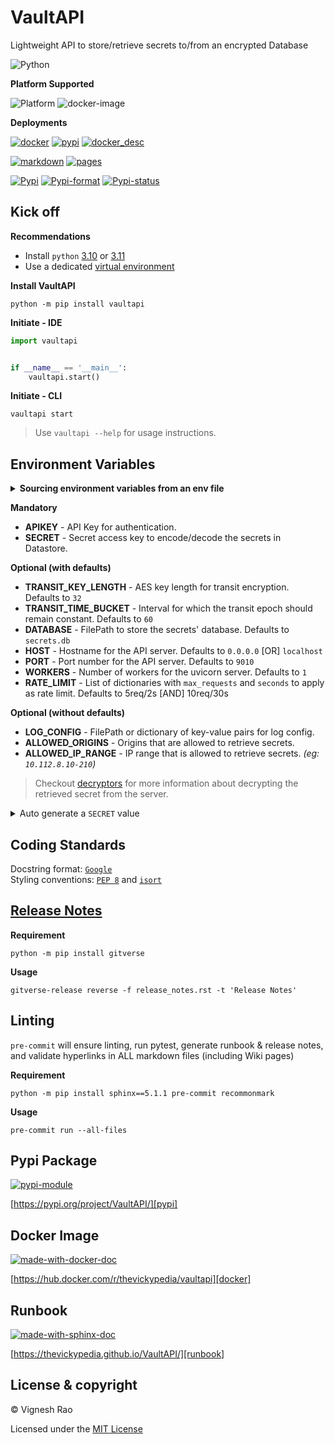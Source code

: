 # VaultAPI
Lightweight API to store/retrieve secrets to/from an encrypted Database

![Python][label-pyversion]

**Platform Supported**

![Platform][label-platform]
![docker-image][image-size]

**Deployments**

[![docker][label-docker-build]][gha_docker]
[![pypi][label-actions-pypi]][gha_pypi]
[![docker_desc][label-docker-desc]][gha_docker_desc]

[![markdown][label-actions-markdown]][gha_md_valid]
[![pages][label-actions-pages]][gha_pages]

[![Pypi][label-pypi]][pypi]
[![Pypi-format][label-pypi-format]][pypi-files]
[![Pypi-status][label-pypi-status]][pypi]

## Kick off

**Recommendations**

- Install `python` [3.10] or [3.11]
- Use a dedicated [virtual environment]

**Install VaultAPI**
```shell
python -m pip install vaultapi
```

**Initiate - IDE**
```python
import vaultapi


if __name__ == '__main__':
    vaultapi.start()
```

**Initiate - CLI**
```shell
vaultapi start
```

> Use `vaultapi --help` for usage instructions.

## Environment Variables

<details>
<summary><strong>Sourcing environment variables from an env file</strong></summary>

> _By default, `VaultAPI` will look for a `.env` file in the current working directory._
</details>

**Mandatory**
- **APIKEY** - API Key for authentication.
- **SECRET** - Secret access key to encode/decode the secrets in Datastore.

**Optional (with defaults)**
- **TRANSIT_KEY_LENGTH** - AES key length for transit encryption. Defaults to `32`
- **TRANSIT_TIME_BUCKET** - Interval for which the transit epoch should remain constant. Defaults to `60`
- **DATABASE** - FilePath to store the secrets' database. Defaults to `secrets.db`
- **HOST** - Hostname for the API server. Defaults to `0.0.0.0` [OR] `localhost`
- **PORT** - Port number for the API server. Defaults to `9010`
- **WORKERS** - Number of workers for the uvicorn server. Defaults to `1`
- **RATE_LIMIT** - List of dictionaries with `max_requests` and `seconds` to apply as rate limit.
Defaults to 5req/2s [AND] 10req/30s

**Optional (without defaults)**
- **LOG_CONFIG** - FilePath or dictionary of key-value pairs for log config.
- **ALLOWED_ORIGINS** - Origins that are allowed to retrieve secrets.
- **ALLOWED_IP_RANGE** - IP range that is allowed to retrieve secrets. _(eg: `10.112.8.10-210`)_

> Checkout [decryptors][decryptors] for more information about decrypting the retrieved secret from the server.

<details>
<summary>Auto generate a <code>SECRET</code> value</summary>

This value will be used to encrypt/decrypt the secrets stored in the database.

**CLI**
```shell
vaultapi keygen
```

**IDE**
```python
from cryptography.fernet import Fernet
print(Fernet.generate_key())
```
</details>

## Coding Standards
Docstring format: [`Google`][google-docs] <br>
Styling conventions: [`PEP 8`][pep8] and [`isort`][isort]

## [Release Notes][release-notes]
**Requirement**
```shell
python -m pip install gitverse
```

**Usage**
```shell
gitverse-release reverse -f release_notes.rst -t 'Release Notes'
```

## Linting
`pre-commit` will ensure linting, run pytest, generate runbook & release notes, and validate hyperlinks in ALL
markdown files (including Wiki pages)

**Requirement**
```shell
python -m pip install sphinx==5.1.1 pre-commit recommonmark
```

**Usage**
```shell
pre-commit run --all-files
```

## Pypi Package
[![pypi-module][label-pypi-package]][pypi-repo]

[https://pypi.org/project/VaultAPI/][pypi]

## Docker Image
[![made-with-docker-doc][label-docker-doc]][docker-doc]

[https://hub.docker.com/r/thevickypedia/vaultapi][docker]

## Runbook
[![made-with-sphinx-doc][label-sphinx-doc]][sphinx]

[https://thevickypedia.github.io/VaultAPI/][runbook]

## License & copyright

&copy; Vignesh Rao

Licensed under the [MIT License][license]

[label-actions-markdown]: https://github.com/thevickypedia/VaultAPI/actions/workflows/markdown.yaml/badge.svg
[label-docker-build]: https://github.com/thevickypedia/VaultAPI/actions/workflows/docker-publish.yaml/badge.svg
[label-docker-desc]: https://github.com/thevickypedia/VaultAPI/actions/workflows/docker-description.yaml/badge.svg
[label-pypi-package]: https://img.shields.io/badge/Pypi%20Package-VaultAPI-blue?style=for-the-badge&logo=Python
[label-sphinx-doc]: https://img.shields.io/badge/Made%20with-Sphinx-blue?style=for-the-badge&logo=Sphinx
[label-docker-doc]: https://img.shields.io/badge/Made%20with-Docker-blue?style=for-the-badge&logo=Docker
[label-pyversion]: https://img.shields.io/badge/python-3.10%20%7C%203.11-blue
[label-platform]: https://img.shields.io/badge/Platform-Linux|macOS|Windows-1f425f.svg
[label-actions-pages]: https://github.com/thevickypedia/VaultAPI/actions/workflows/pages/pages-build-deployment/badge.svg
[label-actions-pypi]: https://github.com/thevickypedia/VaultAPI/actions/workflows/python-publish.yaml/badge.svg
[label-pypi]: https://img.shields.io/pypi/v/VaultAPI
[label-pypi-format]: https://img.shields.io/pypi/format/VaultAPI
[label-pypi-status]: https://img.shields.io/pypi/status/VaultAPI

[3.10]: https://docs.python.org/3/whatsnew/3.10.html
[3.11]: https://docs.python.org/3/whatsnew/3.11.html
[virtual environment]: https://docs.python.org/3/tutorial/venv.html
[release-notes]: https://github.com/thevickypedia/VaultAPI/blob/main/release_notes.rst
[decryptors]: https://github.com/thevickypedia/VaultAPI/blob/main/decryptors
[gha_pages]: https://github.com/thevickypedia/VaultAPI/actions/workflows/pages/pages-build-deployment
[gha_docker]: https://github.com/thevickypedia/VaultAPI/actions/workflows/docker-publish.yaml
[gha_docker_desc]: https://github.com/thevickypedia/VaultAPI/actions/workflows/docker-description.yaml
[gha_pypi]: https://github.com/thevickypedia/VaultAPI/actions/workflows/python-publish.yaml
[gha_md_valid]: https://github.com/thevickypedia/VaultAPI/actions/workflows/markdown.yaml
[google-docs]: https://google.github.io/styleguide/pyguide.html#38-comments-and-docstrings
[pep8]: https://www.python.org/dev/peps/pep-0008/
[isort]: https://pycqa.github.io/isort/
[docker]: https://hub.docker.com/r/thevickypedia/vaultapi
[docker-doc]: https://docs.docker.com/
[sphinx]: https://www.sphinx-doc.org/en/master/man/sphinx-autogen.html
[image-size]: https://img.shields.io/docker/image-size/thevickypedia/vaultapi/latest
[pypi]: https://pypi.org/project/VaultAPI
[pypi-files]: https://pypi.org/project/VaultAPI/#files
[pypi-repo]: https://packaging.python.org/tutorials/packaging-projects/
[license]: https://github.com/thevickypedia/VaultAPI/blob/main/LICENSE
[runbook]: https://thevickypedia.github.io/VaultAPI/
